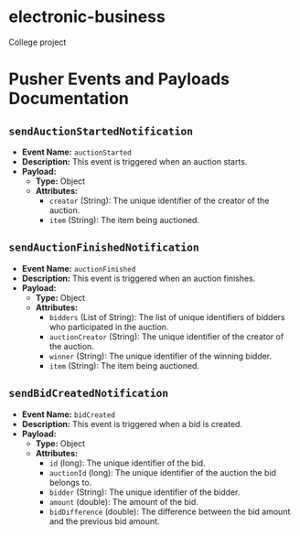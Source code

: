 # electronic-business
College project

# Pusher Events and Payloads Documentation

## `sendAuctionStartedNotification`

- **Event Name:** `auctionStarted`
- **Description:** This event is triggered when an auction starts.
- **Payload:**
    - **Type:** Object
    - **Attributes:**
        - `creator` (String): The unique identifier of the creator of the auction.
        - `item` (String): The item being auctioned.

## `sendAuctionFinishedNotification`

- **Event Name:** `auctionFinished`
- **Description:** This event is triggered when an auction finishes.
- **Payload:**
    - **Type:** Object
    - **Attributes:**
        - `bidders` (List of String): The list of unique identifiers of bidders who participated in the auction.
        - `auctionCreator` (String): The unique identifier of the creator of the auction.
        - `winner` (String): The unique identifier of the winning bidder.
        - `item` (String): The item being auctioned.

## `sendBidCreatedNotification`

- **Event Name:** `bidCreated`
- **Description:** This event is triggered when a bid is created.
- **Payload:**
    - **Type:** Object
    - **Attributes:**
        - `id` (long): The unique identifier of the bid.
        - `auctionId` (long): The unique identifier of the auction the bid belongs to.
        - `bidder` (String): The unique identifier of the bidder.
        - `amount` (double): The amount of the bid.
        - `bidDifference` (double): The difference between the bid amount and the previous bid amount.


